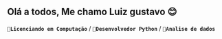 ## Olá a todos, Me chamo Luiz gustavo 😊


**`🏫Licenciando em Computação`** / **`📘Desenvolvedor Python`** / **`📘Analise de dados`** 
<!--
**CostelaGit/CostelaGit** is a ✨ _special_ ✨ repository because its `README.md` (this file) appears on your GitHub profile.

Here are some ideas to get you started:

- 🔭 I’m currently working on ...
- 🌱 I’m currently learning ...
- 👯 I’m looking to collaborate on ...
- 🤔 I’m looking for help with ...
- 💬 Ask me about ...
- 📫 How to reach me: ...
- 😄 Pronouns: ...
- ⚡ Fun fact: ...
-->
